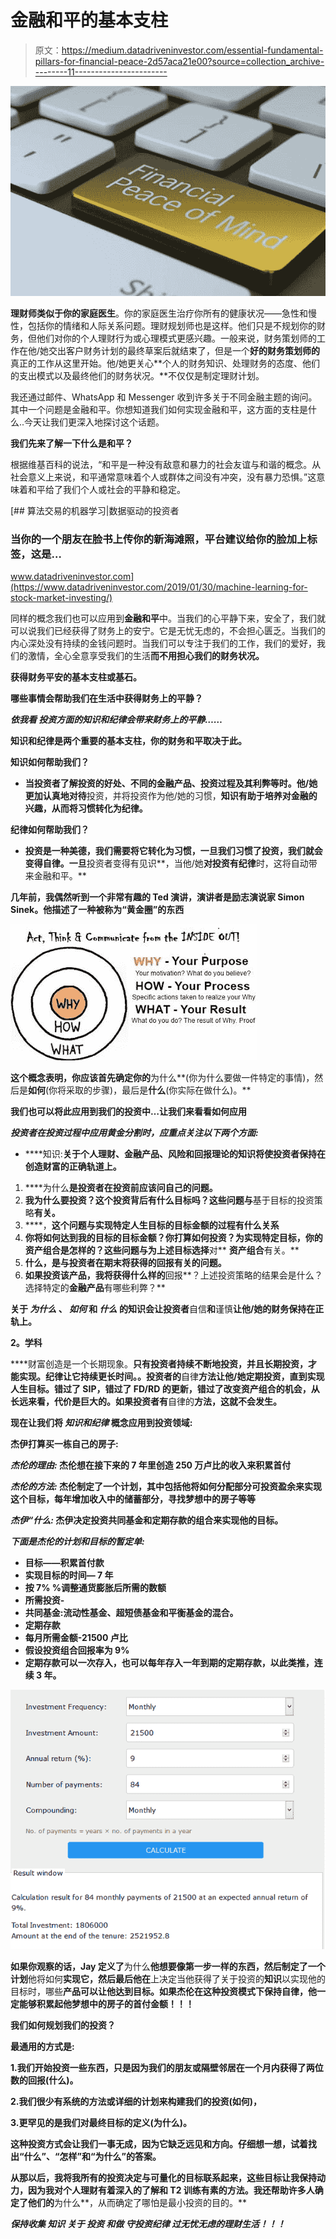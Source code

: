 # 金融和平的基本支柱

> 原文：<https://medium.datadriveninvestor.com/essential-fundamental-pillars-for-financial-peace-2d57aca21e00?source=collection_archive---------11----------------------->

![](img/cf5e9bedc74bce5e56ef0663f3bfd715.png)

**理财师类似于你的家庭医生**。你的家庭医生治疗你所有的健康状况——急性和慢性，包括你的情绪和人际关系问题。理财规划师也是这样。他们只是不规划你的财务，但他们对你的个人理财行为或心理模式更感兴趣。一般来说，财务策划师的工作在他/她交出客户财务计划的最终草案后就结束了，但是一个**好的财务策划师的**真正的工作从这里开始。他/她更关心**个人的财务知识、处理财务的态度、他们的支出模式以及最终他们的财务状况。**不仅仅是制定理财计划。

我还通过邮件、WhatsApp 和 Messenger 收到许多关于不同金融主题的询问。其中一个问题是金融和平。你想知道我们如何实现金融和平，这方面的支柱是什么..今天让我们更深入地探讨这个话题。

**我们先来了解一下什么是和平？**

根据维基百科的说法，“和平是一种没有敌意和暴力的社会友谊与和谐的概念。从社会意义上来说，和平通常意味着个人或群体之间没有冲突，没有暴力恐惧。”这意味着和平给了我们个人或社会的平静和稳定。

[](https://www.datadriveninvestor.com/2019/01/30/machine-learning-for-stock-market-investing/) [## 算法交易的机器学习|数据驱动的投资者

### 当你的一个朋友在脸书上传你的新海滩照，平台建议给你的脸加上标签，这是…

www.datadriveninvestor.com](https://www.datadriveninvestor.com/2019/01/30/machine-learning-for-stock-market-investing/) 

同样的概念我们也可以应用到**金融和平**中。当我们的心平静下来，安全了，我们就可以说我们已经获得了财务上的安宁。它是无忧无虑的，不会担心匮乏。当我们的内心深处没有持续的金钱问题时。当我们可以专注于我们的工作，我们的爱好，我们的激情，全心全意享受我们的生活**而不用担心我们的财务状况。**

**获得财务平安的基本支柱或基石。**

**哪些事情会帮助我们在生活中获得财务上的平静？**

***依我看* ***投资方面的知识和纪律会带来财务上的平静……*****

**知识和纪律是两个重要的基本支柱，你的财务和平取决于此。**

**知识如何帮助我们？**

*   **当投资者了解投资的好处、不同的金融产品、投资过程及其利弊等时。他/她更加认真地对待**投资，并将投资作为他/她的习惯，**知识有助于培养对金融的兴趣，从而将习惯转化为纪律。**

****纪律如何帮助我们？****

*   **投资是一种美德，我们需要将它转化为习惯，一旦我们习惯了投资，我们就会变得自律。一旦**投资者变得有见识**，当他/她**对投资有纪律**时，这将自动带来金融和平。**

**几年前，我偶然听到一个非常有趣的 Ted 演讲，演讲者是励志演说家 Simon Sinek。他描述了一种被称为“黄金圈”的东西**

**![](img/5f288170976d4147a4d4a483dc886340.png)**

**这个概念表明，你应该首先确定你的**为什么**(你为什么要做一件特定的事情)，然后是**如何**(你将采取的步骤)，最后是**什么**(你实际在做什么)。**

**我们也可以将此应用到我们的投资中…让我们来看看如何应用**

*****投资者在投资过程中应用黄金分割时，应重点关注以下两个方面:*****

*   ****知识:**关于个人理财、金融产品、风险和回报理论的知识将使投资者保持在创造财富的正确轨道上。**

1.  ****为什么**是投资者在投资前应该问自己的问题。**
2.  **我为什么要投资？这个投资背后有什么目标吗？这些问题与**基于目标的投资策略**有关。**
3.  ****，**这个问题与实现特定人生目标的目标金额的过程有什么关系**
4.  **你将如何达到我的目标的目标金额？你打算如何投资？为实现特定目标，你的资产组合是怎样的？这些问题与为上述目标选择**对** **资产组合**有关。**
5.  ****什么**，是与投资者在期末将获得的回报有关的问题。**
6.  **如果投资该产品，我将获得什么样的**回报**？上述投资策略的结果会是什么？选择特定的**金融产品**有哪些利弊？**

**关于 ***为什么*** 、 ***如何*** 和 ***什么*** 的知识会让投资者**自信**和**谨慎**让他/她的财务保持在正轨上。**

****2。学科****

****财富创造是一个长期现象。**只有投资者持续不断地投资，并且长期投资，才能实现。**纪律让它持续更长时间。**。投资者的**自律**方法让他/她定期投资，直到实现人生目标。错过了 SIP，错过了 FD/RD 的更新，错过了改变资产组合的机会，从长远来看，代价是巨大的。如果投资者有**自律的**方法，这就不会发生。**

**现在让我们将 ***知识和纪律*** 概念应用到投资领域:**

**杰伊打算买一栋自己的房子:**

*****杰伦的理由:*** 杰伦想在接下来的 7 年里创造 250 万卢比的收入来积累首付**

*****杰伦的方法:*** 杰伦制定了一个计划，其中包括他将如何分配部分可投资盈余来实现这个目标，每年增加收入中的储蓄部分，寻找梦想中的房子等等**

*****杰伊“什么:*** 杰伊决定投资共同基金和定期存款的组合来实现他的目标。**

*****下面是杰伦的计划和目标的暂定单:*****

*   **目标——积累首付款**
*   **实现目标的时间— 7 年**
*   **按 7% %调整通货膨胀后所需的数额**
*   **所需投资-**
*   **共同基金:流动性基金、超短债基金和平衡基金的混合。**
*   **定期存款**
*   **每月所需金额-21500 卢比**
*   **假设投资组合回报率为 9%**
*   **定期存款可以一次存入，也可以每年存入一年到期的定期存款，以此类推，连续 3 年。**

**![](img/4763393e3669b2fd1a8273a867f3445d.png)**

**如果你观察的话，Jay 定义了**为什么**他想要像第一步一样的东西，然后制定了一个计划**他将如何**实现它，然后最后他在**上决定当他获得了关于投资的**知识**以实现他的目标时，哪些**产品可以让他达到目标。如果杰伦在这种投资模式下保持自律，他一定能够积累起他梦想中的房子的首付金额！！！**

**我们如何规划我们的投资？**

****最通用的方式是:****

**1.我们开始投资一些东西，只是因为我们的朋友或隔壁邻居在一个月内获得了两位数的回报(什么)。**

**2.我们很少有系统的方法或详细的计划来构建我们的投资(如何)，**

**3.更罕见的是我们对最终目标的定义(为什么)。**

****这种投资方式会让我们一事无成，因为它缺乏远见和方向。仔细想一想，试着找出“什么”、“怎样”和“为什么”的答案。****

**从那以后，我将我所有的投资决定与可量化的目标联系起来，这些目标让我保持动力，因为我对个人理财有着深入的了解和 T2 训练有素的方法。我还帮助许多人确定了他们的**为什么**，从而确定了哪怕是最小投资的目的。**

***保持收集* ***知识*** *关于* ***投资*** *和做* ***守投资纪律*** *过无忧无虑的理财生活！！！***